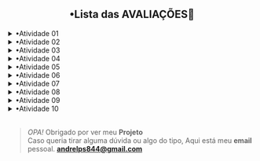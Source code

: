 <h2 align="center">•Lista das AVALIAÇÕES🏀</h2></h2>

<details>
  Detalhes.
<Summary>
  •Atividade 01
  
</Summary>
</details>

<details>
  Detalhes.
<Summary>
  •Atividade 02
  
</Summary>
</details>

<details>
  Detalhes.
<Summary>
  •Atividade 03 
  
</Summary>
</details>

<details>
  Detalhes.
<Summary>
  •Atividade 04 
  
</Summary>
</details>

<details>
  Detalhes.
<Summary>
  •Atividade 05 
  
</Summary>
</details>

<details>
  Detalhes.
<Summary>
  •Atividade 06 
  
</Summary>
</details>

<details>
 Detalhes.
<Summary>
  •Atividade 07 
  
</Summary>
</details>
<details>
  Detalhes.
<Summary>
  •Atividade 08
  
</Summary>
</details>

<details>
  Detalhes.
<Summary>
  •Atividade 09 
  
</Summary>
</details>
<details>
  Detalhes.
<Summary>
  •Atividade 10 
  
</Summary>
</details>

<br/>

>_OPA!_ Obrigado por ver meu **Projeto**<br/>
>Caso queria tirar alguma dúvida ou algo do tipo, Aqui está meu **email** pessoal. 
>**andrelps844@gmail.com**
